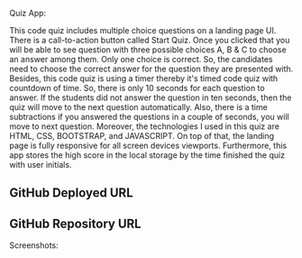 
Quiz App:

This code quiz includes multiple choice questions on a landing page UI. There is a call-to-action button called Start Quiz. Once you clicked that you will be able to see question with three possible choices A, B & C to choose an answer among them. Only one choice is correct. So, the candidates need to choose the correct answer for the question they are presented with. Besides, this code quiz is using a timer thereby it's timed code quiz with countdown of time. So, there is only 10 seconds for each question to answer. If the students did not answer the question in ten seconds, then the quiz will move to the next question automatically. Also, there is a time subtractions if you answered the questions in a couple of seconds, you will move to next question. Moreover, the technologies I used in this quiz are HTML, CSS, BOOTSTRAP, and JAVASCRIPT. On top of that, the landing page is fully responsive for all screen devices viewports. Furthermore, this app stores the high score in the local storage by the time finished the quiz with user initials. 


## GitHub Deployed URL
## GitHub Repository URL


Screenshots:






